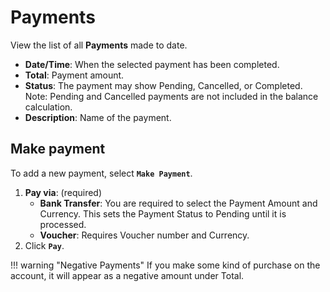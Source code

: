 # Payments 
View the list of all **Payments** made to date.

+ **Date/Time**: When the selected payment has been completed.
+ **Total**: Payment amount.
+ **Status**: The payment may show Pending, Cancelled, or Completed. Note: Pending and Cancelled payments are not included in the balance calculation.
+ **Description**: Name of the payment. 

## Make payment
To add a new payment, select **`Make Payment`**.

1. **Pay via**: (required) 
    + **Bank Transfer**: You are required to select the Payment Amount and Currency. This sets the Payment Status to Pending until it is processed. 
    + **Voucher**: Requires Voucher number and Currency.
2. Click **`Pay`**.

   
!!! warning "Negative Payments"
If you make some kind of purchase on the account, it will appear as a negative amount under Total.
